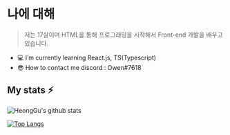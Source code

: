 # 나에 대해

> 저는 17살이며 HTML을 통해 프로그래밍을 시작해서 Front-end 개발을 배우고있습니다.
- 💻  I’m currently learning React.js, TS(Typescript)
- 😎  How to contact me discord : Owen#7618

## My stats ⚡
![HeongGu's github stats](https://github-readme-stats.vercel.app/api?username=HyeongGu0401&show_icons=true&theme=solarized-light)


[![Top Langs](https://github-readme-stats.vercel.app/api/top-langs/?username=HyeongGu0401&layout=compact)](https://github.com/HyeongGu0401/github-readme-stats)
